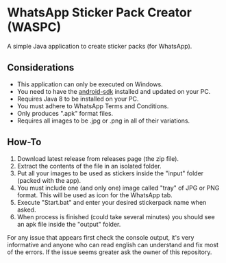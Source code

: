# WhatsApp Sticker Pack Creator (WASPC)

A simple Java application to create sticker packs (for WhatsApp).

## Considerations

* This application can only be executed on Windows.
* You need to have the [android-sdk](https://developer.android.com/studio/?hl=es-419#downloads) installed and updated on your PC.
* Requires Java 8 to be installed on your PC.
* You must adhere to WhatsApp Terms and Conditions.
* Only produces ".apk" format files.
* Requires all images to be .jpg or .png in all of their variations.


## How-To

1. Download latest release from releases page (the zip file).
1. Extract the contents of the file in an isolated folder.
1. Put all your images to be used as stickers inside the "input" folder (packed with the app).
1. You must include one (and only one) image called "tray" of JPG or PNG format. This will be used as icon for the WhatsApp tab.
1. Execute "Start.bat" and enter your desired stickerpack name when asked.
1. When process is finished (could take several minutes) you should see an apk file inside the "output" folder.

For any issue that appears first check the console output, it's very informative and anyone who can read english can understand and fix most of the errors. If the issue seems greater ask the owner of this repository.
